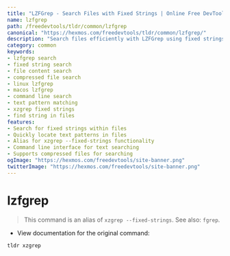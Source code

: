 ```yaml
---
title: "LZFGrep - Search Files with Fixed Strings | Online Free DevTools by Hexmos"
name: lzfgrep
path: /freedevtools/tldr/common/lzfgrep
canonical: "https://hexmos.com/freedevtools/tldr/common/lzfgrep/"
description: "Search files efficiently with LZFGrep using fixed strings. Quickly locate specific text patterns in compressed files. Free online tool, no registration required."
category: common
keywords:
- lzfgrep search
- fixed string search
- file content search
- compressed file search
- linux lzfgrep
- macos lzfgrep
- command line search
- text pattern matching
- xzgrep fixed strings
- find string in files
features:
- Search for fixed strings within files
- Quickly locate text patterns in files
- Alias for xzgrep --fixed-strings functionality
- Command line interface for text searching
- Supports compressed files for searching
ogImage: "https://hexmos.com/freedevtools/site-banner.png"
twitterImage: "https://hexmos.com/freedevtools/site-banner.png"
---
```


# lzfgrep

> This command is an alias of `xzgrep --fixed-strings`.
> See also: `fgrep`.

- View documentation for the original command:

`tldr xzgrep`
